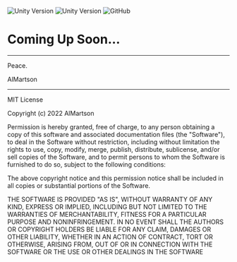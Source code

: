 ![Unity Version](https://img.shields.io/badge/Unity%20Version-2021.3.11f1_LTS-red?style=for-the-badge) ![Unity Version](https://img.shields.io/badge/O.S.-XUBUNTU_20.04.1_LTS-purple?style=for-the-badge) ![GitHub](https://img.shields.io/github/license/almartson/Unity_TurnBasedStrategyGame_CodeMonkeyGameDevCourse?style=for-the-badge)

# Coming Up Soon...


---

Peace.

AlMartson


********************************


MIT License

Copyright (c) 2022 AlMartson

Permission is hereby granted, free of charge, to any person obtaining a copy of this software and associated documentation files (the "Software"), to deal in the Software without restriction, including without limitation the rights to use, copy, modify, merge, publish, distribute, sublicense, and/or sell copies of the Software, and to permit persons to whom the Software is furnished to do so, subject to the following conditions:

The above copyright notice and this permission notice shall be included in all copies or substantial portions of the Software.

THE SOFTWARE IS PROVIDED "AS IS", WITHOUT WARRANTY OF ANY KIND, EXPRESS OR IMPLIED, INCLUDING BUT NOT LIMITED TO THE WARRANTIES OF MERCHANTABILITY, FITNESS FOR A PARTICULAR PURPOSE AND NONINFRINGEMENT. IN NO EVENT SHALL THE AUTHORS OR COPYRIGHT HOLDERS BE LIABLE FOR ANY CLAIM, DAMAGES OR OTHER LIABILITY, WHETHER IN AN ACTION OF CONTRACT, TORT OR OTHERWISE, ARISING FROM, OUT OF OR IN CONNECTION WITH THE SOFTWARE OR THE USE OR OTHER DEALINGS IN THE SOFTWARE
